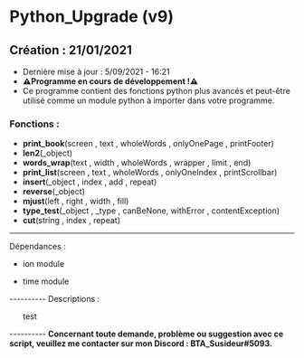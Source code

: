 # Python_Upgrade (v9)

## Création : 21/01/2021 
* Dernière mise à jour : 5/09/2021 - 16:21 
* **⚠️Programme en cours de développement !⚠️** 
* Ce programme contient des fonctions python plus avancés et peut-être utilisé comme un module python à importer dans votre programme.

### Fonctions :
* **print_book**(screen , text ,  wholeWords , onlyOnePage , printFooter)
* **len2**(_object)
* **words_wrap**(text , width , wholeWords , wrapper , limit , end)
* **print_list**(screen , text , wholeWords , onlyOneIndex , printScrollbar)
* **insert**(_object , index , add , repeat)
* **reverse**(_object)
* **mjust**(left , right , width , fill)
* **type_test**(_object , _type , canBeNone, withError , contentException)
* **cut**(string , index , repeat)

----------
Dépendances :<br />
<ul>
<li>ion module</li></ul>
<ul>
<li>time module</li></ul>
----------
Descriptions :<br />
<ul>test</ul>
----------
<strong>Concernant toute demande, problème ou suggestion avec ce script, veuillez me contacter sur mon Discord : BTA_Susideur#5093.</strong>
